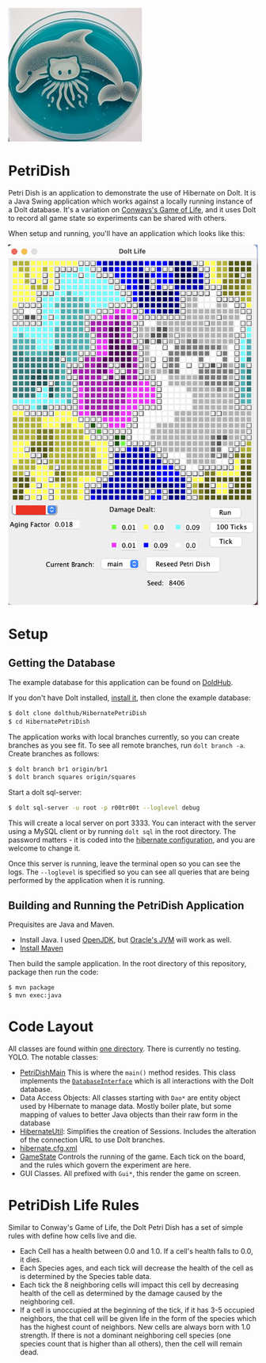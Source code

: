 
![](imgs/petridish.jpeg)

# PetriDish
Petri Dish is an application to demonstrate the use of Hibernate on Dolt. It is a Java Swing application which works against
a locally running instance of a Dolt database. It's a variation on [Conways's Game of Life](https://en.wikipedia.org/wiki/Conway%27s_Game_of_Life), and it uses Dolt to record all game state so experiments can be shared with others.

When setup and running, you'll have an application which looks like this:

![](imgs/application.png)

# Setup
## Getting the Database
The example database for this application can be found on [DoldHub](https://www.dolthub.com/repositories/dolthub/HibernatePetriDish).

If you don't have Dolt installed, [install it](https://docs.dolthub.com/introduction/installation), then clone the example database:
```sh
$ dolt clone dolthub/HibernatePetriDish
$ cd HibernatePetriDish
```

The application works with local branches currently, so you can create branches as you see fit. To see all remote branches, run
`dolt branch -a`. Create branches as follows:

```sh
$ dolt branch br1 origin/br1
$ dolt branch squares origin/squares
```

Start a dolt sql-server:
```sh
$ dolt sql-server -u root -p r00tr00t --loglevel debug
```
This will create a local server on port 3333. You can interact with the server using a MySQL client or by running `dolt sql` in the root directory. The password matters - it is coded into the [hibernate configuration](src/main/resources/hibernate.cfg.xml), and you
are welcome to change it.

Once this server is running, leave the terminal open so you can see the logs. The `--loglevel` is specified so you can see all queries that are being performed by the application when it is running.

## Building and Running the PetriDish Application
Prequisites are Java and Maven.
 * Install Java. I used [OpenJDK](https://openjdk.org/install/), but [Oracle's JVM](https://www.oracle.com/java/technologies/downloads/) will work as well.
 * [Install Maven](https://maven.apache.org/install.html)

Then build the sample application. In the root directory of this repository, package then run the code:
```
$ mvn package
$ mvn exec:java
```

# Code Layout
All classes are found within [one directory](https://github.com/dolthub/hibernate-sample/tree/main/src/main/java/com/dolthub). There is currently no testing. YOLO. The notable classes:
* [PetriDishMain](https://github.com/dolthub/hibernate-sample/blob/main/src/main/java/com/dolthub/PetriDishMain.java) This is where the `main()` method resides. This class implements the [`DatabaseInterface`](https://github.com/dolthub/hibernate-sample/blob/main/src/main/java/com/dolthub/DatabaseInterface.java) which is all interactions with the Dolt database.
* Data Access Objects: All classes starting with `Dao*` are entity object used by Hibernate to manage data. Mostly boiler plate, but some mapping of values to better Java objects than their raw form in the database
* [HibernateUtil](https://github.com/dolthub/hibernate-sample/blob/main/src/main/java/com/dolthub/HibernateUtil.java): Simplifies the creation of Sessions. Includes the alteration of the connection URL to use Dolt branches.
* [hibernate.cfg.xml](https://github.com/dolthub/hibernate-sample/blob/main/src/main/resources/hibernate.cfg.xml)
* [GameState](https://github.com/dolthub/hibernate-sample/blob/main/src/main/java/com/dolthub/GameState.java) Controls the running of the game. Each tick on the board, and the rules which govern the experiment are here.
* GUI Classes. All prefixed with `Gui*`, this render the game on screen.

# PetriDish Life Rules
Similar to Conway's Game of Life, the Dolt Petri Dish has a set of simple rules with define how cells live and die.
 * Each Cell has a health between 0.0 and 1.0. If a cell's health falls to 0.0, it dies.
 * Each Species ages, and each tick will decrease the health of the cell as is determined by the Species table data.
 * Each tick the 8 neighboring cells will impact this cell by decreasing health of the cell as determined by the damage caused by the neighboring cell.
 * If a cell is unoccupied at the beginning of the tick, if it has 3-5 occupied neighbors, the that cell will be given life in the form of the species which has the highest count of neighbors. New cells are always born with 1.0 strength. If there is not a dominant neighboring cell species (one species count that is higher than all others), then the cell will remain dead.

